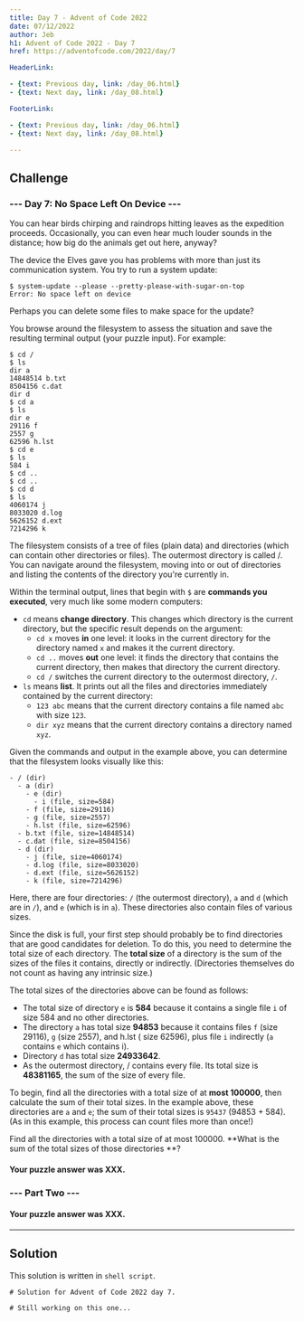 ```yaml
---
title: Day 7 - Advent of Code 2022
date: 07/12/2022
author: Jeb
h1: Advent of Code 2022 - Day 7
href: https://adventofcode.com/2022/day/7

HeaderLink:

- {text: Previous day, link: /day_06.html}
- {text: Next day, link: /day_08.html}

FooterLink:

- {text: Previous day, link: /day_06.html}
- {text: Next day, link: /day_08.html}

---
```


## Challenge

### --- Day 7: No Space Left On Device ---

You can hear birds chirping and raindrops hitting leaves as the expedition proceeds. Occasionally, you can even hear
much louder sounds in the distance; how big do the animals get out here, anyway?

The device the Elves gave you has problems with more than just its communication system. You try to run a system update:

````
$ system-update --please --pretty-please-with-sugar-on-top
Error: No space left on device
````

Perhaps you can delete some files to make space for the update?

You browse around the filesystem to assess the situation and save the resulting terminal output (your puzzle input). For
example:

````
$ cd /
$ ls
dir a
14848514 b.txt
8504156 c.dat
dir d
$ cd a
$ ls
dir e
29116 f
2557 g
62596 h.lst
$ cd e
$ ls
584 i
$ cd ..
$ cd ..
$ cd d
$ ls
4060174 j
8033020 d.log
5626152 d.ext
7214296 k
````

The filesystem consists of a tree of files (plain data) and directories (which can contain other directories or files).
The outermost directory is called /. You can navigate around the filesystem, moving into or out of directories and
listing the contents of the directory you're currently in.

Within the terminal output, lines that begin with `$` are **commands you executed**, very much like some modern
computers:

- `cd` means **change directory**. This changes which directory is the current directory, but the specific result
  depends on the argument:
    - `cd x` moves **in** one level: it looks in the current directory for the directory named `x` and makes it the
      current directory.
    - `cd ..` moves **out** one level: it finds the directory that contains the current directory, then makes that
      directory the current directory.
    - `cd /` switches the current directory to the outermost directory, `/`.
- `ls` means **list**. It prints out all the files and directories immediately contained by the current directory:
    - `123 abc` means that the current directory contains a file named `abc` with size `123`.
    - `dir xyz` means that the current directory contains a directory named `xyz`.

Given the commands and output in the example above, you can determine that the filesystem looks visually like this:

````
- / (dir)
  - a (dir)
    - e (dir)
      - i (file, size=584)
    - f (file, size=29116)
    - g (file, size=2557)
    - h.lst (file, size=62596)
  - b.txt (file, size=14848514)
  - c.dat (file, size=8504156)
  - d (dir)
    - j (file, size=4060174)
    - d.log (file, size=8033020)
    - d.ext (file, size=5626152)
    - k (file, size=7214296)
````

Here, there are four directories: `/` (the outermost directory), `a` and `d` (which are in `/`), and `e` (which is
in `a`). These directories also contain files of various sizes.

Since the disk is full, your first step should probably be to find directories that are good candidates for deletion. To
do this, you need to determine the total size of each directory. The **total size** of a directory is the sum of the
sizes of the files it contains, directly or indirectly. (Directories themselves do not count as having any intrinsic
size.)

The total sizes of the directories above can be found as follows:

- The total size of directory `e` is **584** because it contains a single file `i` of size 584 and no other directories.
- The directory `a` has total size **94853** because it contains files `f` (size 29116), `g` (size 2557), and h.lst (
  size 62596), plus file `i` indirectly (`a` contains `e` which contains i).
- Directory `d` has total size **24933642**.
- As the outermost directory, / contains every file. Its total size is **48381165**, the sum of the size of every file.

To begin, find all the directories with a total size of at **most 100000**, then calculate the sum of their total sizes.
In the example above, these directories are `a` and `e`; the sum of their total sizes is `95437` (94853 + 584). (As in
this example, this process can count files more than once!)

Find all the directories with a total size of at most 100000. **What is the sum of the total sizes of those directories
**?

#### Your puzzle answer was XXX.

### --- Part Two ---

#### Your puzzle answer was XXX.

---

## Solution

This solution is written in `shell script`.

````shell
# Solution for Advent of Code 2022 day 7.

# Still working on this one...
````

